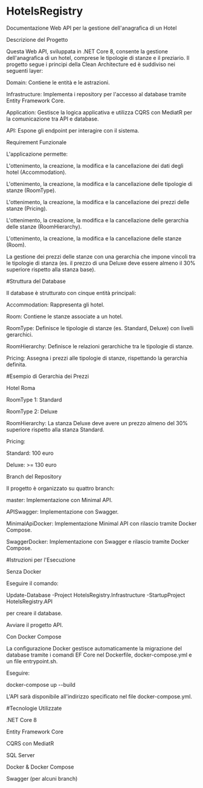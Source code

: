 # HotelsRegistry
Documentazione Web API per la gestione dell'anagrafica di un Hotel

Descrizione del Progetto

Questa Web API, sviluppata in .NET Core 8, consente la gestione dell'anagrafica di un hotel, comprese le tipologie di stanze e il preziario. Il progetto segue i principi della Clean Architecture ed è suddiviso nei seguenti layer:

Domain: Contiene le entità e le astrazioni.

Infrastructure: Implementa i repository per l'accesso al database tramite Entity Framework Core.

Application: Gestisce la logica applicativa e utilizza CQRS con MediatR per la comunicazione tra API e database.

API: Espone gli endpoint per interagire con il sistema.

Requirement Funzionale

L'applicazione permette:

L'ottenimento, la creazione, la modifica e la cancellazione dei dati degli hotel (Accommodation).

L'ottenimento, la creazione, la modifica e la cancellazione delle tipologie di stanze (RoomType).

L'ottenimento, la creazione, la modifica e la cancellazione dei prezzi delle stanze (Pricing).

L'ottenimento, la creazione, la modifica e la cancellazione delle gerarchia delle stanze (RoomHierarchy).

L'ottenimento, la creazione, la modifica e la cancellazione delle stanze (Room).

La gestione dei prezzi delle stanze con una gerarchia che impone vincoli tra le tipologie di stanza (es. il prezzo di una Deluxe deve essere almeno il 30% superiore rispetto alla stanza base).

#Struttura del Database

Il database è strutturato con cinque entità principali:

Accommodation: Rappresenta gli hotel.

Room: Contiene le stanze associate a un hotel.

RoomType: Definisce le tipologie di stanze (es. Standard, Deluxe) con livelli gerarchici.

RoomHierarchy: Definisce le relazioni gerarchiche tra le tipologie di stanze.

Pricing: Assegna i prezzi alle tipologie di stanze, rispettando la gerarchia definita.

#Esempio di Gerarchia dei Prezzi

Hotel Roma

RoomType 1: Standard

RoomType 2: Deluxe

RoomHierarchy: La stanza Deluxe deve avere un prezzo almeno del 30% superiore rispetto alla stanza Standard.

Pricing:

Standard: 100 euro

Deluxe: >= 130 euro

Branch del Repository

Il progetto è organizzato su quattro branch:

master: Implementazione con Minimal API.

APISwagger: Implementazione con Swagger.

MinimalApiDocker: Implementazione Minimal API con rilascio tramite Docker Compose.

SwaggerDocker: Implementazione con Swagger e rilascio tramite Docker Compose.

#Istruzioni per l'Esecuzione

Senza Docker

Eseguire il comando:

Update-Database -Project HotelsRegistry.Infrastructure -StartupProject HotelsRegistry.API

per creare il database.

Avviare il progetto API.

Con Docker Compose

La configurazione Docker gestisce automaticamente la migrazione del database tramite i comandi EF Core nel Dockerfile, docker-compose.yml e un file entrypoint.sh.

Eseguire:

docker-compose up --build

L'API sarà disponibile all'indirizzo specificato nel file docker-compose.yml.

#Tecnologie Utilizzate

.NET Core 8

Entity Framework Core

CQRS con MediatR

SQL Server

Docker & Docker Compose

Swagger (per alcuni branch)


